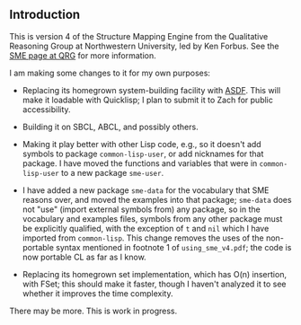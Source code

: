 ## Introduction ##

This is version 4 of the Structure Mapping Engine from the Qualitative Reasoning Group at
Northwestern University, led by Ken Forbus.  See the [SME page at
QRG](https://www.qrg.northwestern.edu/software/sme4/index.html) for more information.

I am making some changes to it for my own purposes:

- Replacing its homegrown system-building facility with
  [ASDF](https://asdf.common-lisp.dev/).  This will make it loadable with Quicklisp; I
  plan to submit it to Zach for public accessibility.

- Building it on SBCL, ABCL, and possibly others.

- Making it play better with other Lisp code, e.g., so it doesn't add symbols to package
  `common-lisp-user`, or add nicknames for that package.  I have moved the functions and
  variables that were in `common-lisp-user` to a new package `sme-user`.

- I have added a new package `sme-data` for the vocabulary that SME reasons over, and
  moved the examples into that package; `sme-data` does not "use" (import external symbols
  from) any package, so in the vocabulary and examples files, symbols from any other
  package must be explicitly qualified, with the exception of `t` and `nil` which I have
  imported from `common-lisp`.  This change removes the uses of the non-portable syntax
  mentioned in footnote 1 of `using_sme_v4.pdf`; the code is now portable CL as far as I
  know.

- Replacing its homegrown set implementation, which has O(n) insertion, with FSet; this
  should make it faster, though I haven't analyzed it to see whether it improves the time
  complexity.

There may be more.  This is work in progress.

